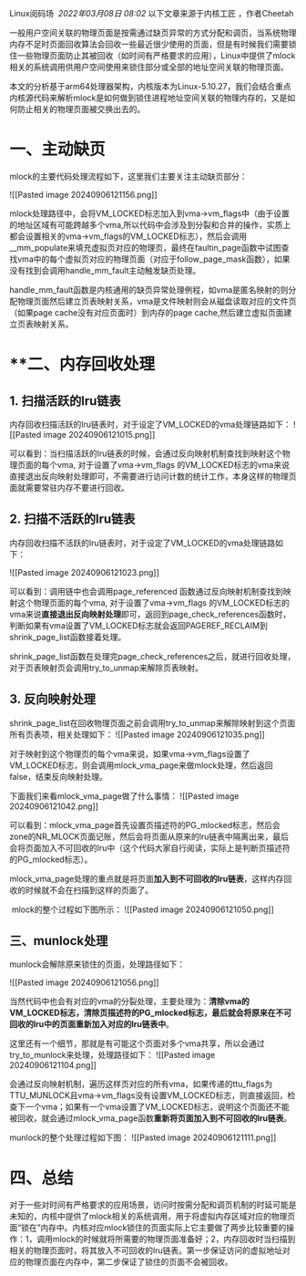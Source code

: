 Linux阅码场
 _2022年03月08日 08:02_
以下文章来源于内核工匠 ，作者Cheetah

一般用户空间关联的物理页面是按需通过缺页异常的方式分配和调页，当系统物理内存不足时页面回收算法会回收一些最近很少使用的页面，但是有时候我们需要锁住一些物理页面防止其被回收（如时间有严格要求的应用），Linux中提供了mlock相关的系统调用供用户空间使用来锁住部分或全部的地址空间关联的物理页面。

本文的分析基于arm64处理器架构，内核版本为Linux-5.10.27，我们会结合重点内核源代码来解析mlock是如何做到锁住进程地址空间关联的物理内存的，又是如何防止相关的物理页面被交换出去的。
# 一、主动缺页

mlock的主要代码处理流程如下，这里我们主要关注主动缺页部分：

![[Pasted image 20240906121156.png]]

mlock处理路径中，会将VM_LOCKED标志加入到vma->vm_flags中（由于设置的地址区域有可能跨越多个vma,所以代码中会涉及到分裂和合并的操作，实质上都会设置相关的vma->vm_flags的VM_LOCKED标志），然后会调用__mm_populate来填充虚拟页对应的物理页，最终在faultin_page函数中试图查找vma中的每个虚拟页对应的物理页面（对应于follow_page_mask函数），如果没有找到会调用handle_mm_fault主动触发缺页处理。

handle_mm_fault函数是内核通用的缺页异常处理例程，如vma是匿名映射的则分配物理页面然后建立页表映射关系，vma是文件映射则会从磁盘读取对应的文件页（如果page cache没有对应页面时）到内存的page cache,然后建立虚拟页面建立页表映射关系。
# **二、内存回收处理
## **1. 扫描活跃的lru链表**

内存回收扫描活跃的lru链表时，对于设定了VM_LOCKED的vma处理链路如下：
  ![[Pasted image 20240906121015.png]]

可以看到：当扫描活跃的lru链表的时候，会通过反向映射机制查找到映射这个物理页面的每个vma, 对于设置了vma->vm_flags 的VM_LOCKED标志的vma来说直接退出反向映射处理即可，不需要进行访问计数的统计工作，本身这样的物理页面就需要常驻内存不要进行回收。
## **2. 扫描不活跃的lru链表**

内存回收扫描不活跃的lru链表时，对于设定了VM_LOCKED的vma处理链路如下：

  ![[Pasted image 20240906121023.png]]

可以看到：调用链中也会调用page_referenced 函数通过反向映射机制查找到映射这个物理页面的每个vma, 对于设置了vma->vm_flags 的VM_LOCKED标志的vma来说**直接退出反向映射处理**即可，返回到page_check_references函数时，判断如果有vma设置了VM_LOCKED标志就会返回PAGEREF_RECLAIM到shrink_page_list函数接着处理。

shrink_page_list函数在处理完page_check_references之后，就进行回收处理，对于页表映射页会调用try_to_unmap来解除页表映射。
## **3. 反向映射处理**

shrink_page_list在回收物理页面之前会调用try_to_unmap来解除映射到这个页面所有页表项，相关处理如下：
  ![[Pasted image 20240906121035.png]]

对于映射到这个物理页的每个vma来说，如果vma->vm_flags设置了VM_LOCKED标志，则会调用mlock_vma_page来做mlock处理，然后返回false，结束反向映射处理。

下面我们来看mlock_vma_page做了什么事情：
  ![[Pasted image 20240906121042.png]]

可以看到：mlock_vma_page首先设置页描述符的PG_mlocked标志，然后会zone的NR_MLOCK页面记账，然后会将页面从原来的lru链表中隔离出来，最后会将页面加入不可回收的lru中（这个代码大家自行阅读，实际上是判断页描述符的PG_mlocked标志）。

mlock_vma_page处理的重点就是将页面**加入到不可回收的lru链表**，这样内存回收的时候就不会在扫描到这样的页面了。

 mlock的整个过程如下图所示：
  ![[Pasted image 20240906121050.png]]
## **三、munlock处理**

munlock会解除原来锁住的页面，处理路径如下：

  ![[Pasted image 20240906121056.png]]

当然代码中也会有对应的vma的分裂处理，主要处理为：**清除vma的VM_LOCKED标志，清除页描述符的PG_mlocked标志，最后就会将原来在不可回收的lru中的页面重新加入对应的lru链表中**。

这里还有一个细节，那就是有可能这个页面对多个vma共享，所以会通过try_to_munlock来处理，处理路径如下：
  ![[Pasted image 20240906121104.png]]

会通过反向映射机制，遍历这样页对应的所有vma，如果传递的ttu_flags为TTU_MUNLOCK且vma->vm_flags没有设置VM_LOCKED标志，则直接返回，检查下一个vma；如果有一个vma设置了VM_LOCKED标志，说明这个页面还不能被回收，就会通过mlock_vma_page函数**重新将页面加入到不可回收的lru链表**。

munlock的整个处理过程如下图：
  ![[Pasted image 20240906121111.png]]
# 四、总结

对于一些对时间有严格要求的应用场景，访问时按需分配和调页机制的时延可能是未知的，内核中提供了mlock相关的系统调用，用于将虚拟内存区域对应的物理页面“锁在”内存中。内核对应mlock锁住的页面实际上它主要做了两步比较重要的操作：1，调用mlock的时候就将所需要的物理页面准备好；2，内存回收时当扫描到相关的物理页面时，将其放入不可回收的lru链表。第一步保证访问的虚拟地址对应的物理页面在内存中，第二步保证了锁住的页面不会被回收。